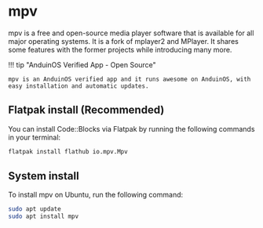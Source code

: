 # mpv

mpv is a free and open-source media player software that is available for all major operating systems. It is a fork of mplayer2 and MPlayer. It shares some features with the former projects while introducing many more.

!!! tip "AnduinOS Verified App - Open Source"

    mpv is an AnduinOS verified app and it runs awesome on AnduinOS, with easy installation and automatic updates.

## Flatpak install (Recommended)

You can install Code::Blocks via Flatpak by running the following commands in your terminal:

```bash
flatpak install flathub io.mpv.Mpv
```

## System install

To install mpv on Ubuntu, run the following command:

```bash
sudo apt update
sudo apt install mpv
```
